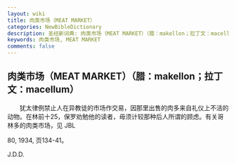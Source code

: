 ```yaml
---
layout: wiki
title: 肉类市场（MEAT MARKET）
categories: NewBibleDictionary
description: 圣经新词典: 肉类市场（MEAT MARKET）（腊：makellon；拉丁文：macellum）
keywords: 肉类市场, MEAT MARKET
comments: false
---
```


## 肉类市场（MEAT MARKET）（腊：makellon；拉丁文：macellum）

　　犹太律例禁止人在异教徒的市场作交易，因那里出售的肉多来自礼仪上不洁的动物。在林前十25，保罗劝勉他的读者，毋须计较那种后人所谓的顾虑。有关哥林多的肉类市场，见 JBL

80, 1934, 页134-41。

J.D.D.








